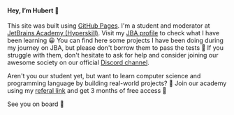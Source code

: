  <h4>Hey, I’m Hubert 👋</h4>
 
 This site was built using [GitHub Pages](https://pages.github.com/).
 I'm a student and moderator at [JetBrains Academy (Hyperskill)](https://www.jetbrains.com/academy/).
 Visit my [JBA profile](https://hyperskill.org/profile/67893004) to check what I have been learning 😀
 You can find here some projects I have been doing during my journey on JBA, but please don't borrow them to pass the tests 🙈 
 If you struggle with them, don't hesitate to ask for help and consider joining our awesome society on our official [Discord channel](https://discord.gg/ut6nEqu).

 Aren't you our student yet, but want to learn computer science and programming language by building real-world projects? 👀
 Join our academy using my [referal link](https://hyperskill.org/join/10654f9d7) and get 3 months of free access 🤗
 
 See you on board 👋

